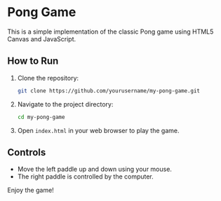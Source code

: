 # Pong Game

This is a simple implementation of the classic Pong game using HTML5 Canvas and JavaScript.

## How to Run

1. Clone the repository:
    ```sh
    git clone https://github.com/yourusername/my-pong-game.git
    ```
2. Navigate to the project directory:
    ```sh
    cd my-pong-game
    ```
3. Open `index.html` in your web browser to play the game.

## Controls

- Move the left paddle up and down using your mouse.
- The right paddle is controlled by the computer.

Enjoy the game!